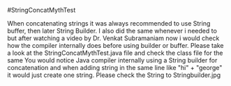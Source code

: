 #StringConcatMythTest 

When concatenating strings it was always recommended to use String buffer, then later String Builder. I also did the same whenever i
needed to but after watching a video by Dr. Venkat Subramaniam now i would check how the compiler internally does before using builder 
or buffer. 
Please take a look at the StringConcatMythTest.java file and check the class file for the same 
You would notice Java compiler internally using a String builder for concatenation and 
when adding string in the same line like "hi" + "george" it would just create one string.
Please check the String to Stringbuilder.jpg

